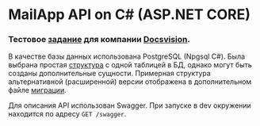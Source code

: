 # MailApp API on C# (ASP.NET CORE)

### Тестовое [задание](https://digdes-my.sharepoint.com/:w:/p/stolovaya_m/EUGkQmQpvrtJpRKo8DkV7r8BMqUpyDvZFTaLcd0SPOV93g?rtime=_vJc2mLt2Ug) для компании [Docsvision](https://docsvision.com/).

В качестве базы данных использована PostgreSQL (Npgsql C#).
Была выбрана простая [структура](./MailApp/Migrations/Initial_Up.sql) с одной таблицей 
в БД, однако могут быть созданы дополнительные сущности. Примерная структура 
альтернативной (расширенной) версии отображена в дополнительном файле 
[миграции](./MailApp/Migrations/Alternative_Up.sql). 

Для описания API использован Swagger. При запуске в dev окружении находится
по адресу `GET /swagger`.
